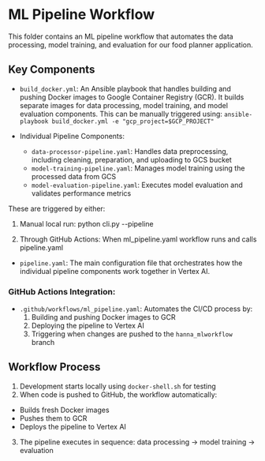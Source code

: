 # ML Pipeline Workflow

This folder contains an ML pipeline workflow that automates the data processing, model training, and evaluation for our food planner application. 

## Key Components

* `build_docker.yml`: An Ansible playbook that handles building and pushing Docker images to Google Container Registry (GCR). It builds separate images for data processing, model training, and model evaluation components. This can be manually triggered using: ```ansible-playbook build_docker.yml -e "gcp_project=$GCP_PROJECT"```

* Individual Pipeline Components:
   - `data-processor-pipeline.yaml`: Handles data preprocessing, including cleaning, preparation, and uploading to GCS bucket
   - `model-training-pipeline.yaml`: Manages model training using the processed data from GCS
   - `model-evaluation-pipeline.yaml`: Executes model evaluation and validates performance metrics

These are triggered by either:
1. Manual local run:
   python cli.py --pipeline

2. Through GitHub Actions:
   When ml_pipeline.yaml workflow runs and calls pipeline.yaml
   
* `pipeline.yaml`: The main configuration file that orchestrates how the individual pipeline components work together in Vertex AI.


### GitHub Actions Integration:
   - `.github/workflows/ml_pipeline.yaml`: Automates the CI/CD process by:
     1. Building and pushing Docker images to GCR
     2. Deploying the pipeline to Vertex AI
     3. Triggering when changes are pushed to the `hanna_mlworkflow` branch
## Workflow Process

1. Development starts locally using `docker-shell.sh` for testing
2. When code is pushed to GitHub, the workflow automatically:
  - Builds fresh Docker images
  - Pushes them to GCR
  - Deploys the pipeline to Vertex AI
3. The pipeline executes in sequence: data processing → model training → evaluation